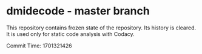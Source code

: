 # dmidecode - master branch

This repository contains frozen state of the repository.
Its history is cleared. It is used only for static code
analysis with Codacy.

Commit Time: 1701321426